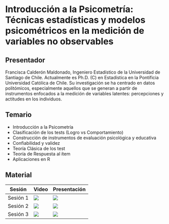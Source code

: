 # Introducción a la Psicometría: Técnicas estadísticas y modelos psicométricos en la medición de variables no observables

## Presentador

Francisca Calderón Maldonado, Ingeniero Estadístico de la Universidad de Santiago de Chile. Actualmente es Ph.D. (C) en Estadística en la Pontificia Universidad Católica de Chile. Su investigación se ha centrado en datos politómicos, especialmente aquellos que se generan a partir de instrumentos enfocados 
a la medición de variables latentes: percepciones y actitudes en los individuos.

## Temario

* Introducción a la Psicometría
* Clasificación de los tests (Logro vs Comportamiento)
* Construcción de instrumentos de evaluación psicológica y educativa
* Confiabilidad y validez
* Teoría Clásica de los test
* Teoría de Respuesta al ítem
* Aplicaciones en R

## Material 
| Sesión   | Video                                                                                                                                                                                                                                            | Presentación                                                                                                                                                                    |
|----------|--------------------------------------------------------------------------------------------------------------------------------------------------------------------------------------------------------------------------------------------------|---------------------------------------------------------------------------------------------------------------------------------------------------------------------------------|
| Sesión 1 | <a href="https://www.youtube.com/watch?v=L646DQVE7ZM&ab_channel=SociedadChilenadeEstad%C3%ADstica" target="_parent"><img src="https://img.shields.io/badge/YouTube-%23FF0000.svg?style=for-the-badge&logo=YouTube&logoColor=white"/></a>         | <a href="docs/2022/01_psicometria/clase_01.pdf" target="_parent"><img src="https://img.shields.io/badge/PDF-%23FF0000.svg?style=for-the-badge&logo=adobe&logoColor=white"/></a> |
| Sesión 2 | <a href="https://www.youtube.com/watch?v=dnkK3lPk3Jw&ab_channel=SociedadChilenadeEstad%C3%ADstica" target="_parent"><img src="https://img.shields.io/badge/YouTube-%23FF0000.svg?style=for-the-badge&logo=YouTube&logoColor=white"/></a>         | <a href="docs/2022/01_psicometria/clase_02.pdf" target="_parent"><img src="https://img.shields.io/badge/PDF-%23FF0000.svg?style=for-the-badge&logo=adobe&logoColor=white"/></a> |
| Sesión 3 | <a href="https://www.youtube.com/watch?v=smUXmguUiow&t=2926s&ab_channel=SociedadChilenadeEstad%C3%ADstica" target="_parent"><img src="https://img.shields.io/badge/YouTube-%23FF0000.svg?style=for-the-badge&logo=YouTube&logoColor=white"/></a> | <a href="" target="_parent"><img src="https://img.shields.io/badge/PDF-%23FF0000.svg?style=for-the-badge&logo=adobe&logoColor=white"/></a>                                      |


